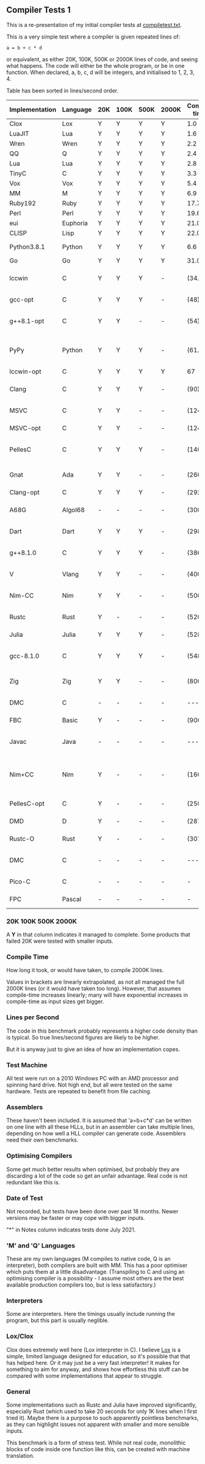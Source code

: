## Compiler Tests 1

This is a re-presentation of my initial compiler tests at [compiletest.txt](compilertest.txt).

This is a very simple test where a compiler is given repeated lines of:

    a = b + c * d
 
or equivalent, as either 20K, 100K, 500K or 2000K lines of code, and seeing what happens. The code will either be the whole program, or be in one function. When declared, a, b, c, d will be integers, and initialised to 1, 2, 3, 4. 

Table has been sorted in lines/second order.

Implementation | Language | 20K | 100K | 500K | 2000K | Compile time | Lines/second | Notes
---         | ---   | --- | --- | --- | ---  | ---   | ---   | ---
Clox        | Lox   | Y | Y | Y | Y | 1.0   | 2000 Klps     | 
LuaJIT      | Lua   | Y | Y | Y | Y | 1.6   | 1250 Klps     |  \*
Wren        | Wren  | Y | Y | Y | Y | 2.2   | 909 Klps  | 
QQ          | Q     | Y | Y | Y | Y |  2.4  | 833 Klps  | \* 
Lua         | Lua   | Y | Y | Y | Y | 2.8   | 714 Klps  | \*
TinyC       | C     | Y | Y | Y | Y | 3.3   | 606 Klps  | \*
Vox         | Vox   | Y | Y | Y | Y | 5.4   | 370 Klps  | 
MM          | M     | Y | Y | Y | Y | 6.9   | 288 Klps  | \* 
Ruby192     | Ruby  | Y | Y | Y | Y | 17.7  | 113 Klps  | 
Perl        | Perl  | Y | Y | Y | Y | 19.6  | 102 Klps  | 
eui         | Euphoria  |  Y | Y | Y | Y    | 21.0  | 95 Klps   | 
CLISP       | Lisp  | Y | Y | Y | Y | 22.0  | 91 Klps   | 
Python3.8.1 | Python | Y | Y | Y |  Y | 6.6     | 76 Klps   | \* Timed out at 2000K
Go          | Go    | Y | Y | Y | Y | 31.0  | 64 Klps   | 
lccwin      | C     | Y | Y | Y | - | (34.8)   | 57 Klps   |  Machine OOM at 2000K
gcc-opt     | C     | Y | Y | Y | - | (48)  |  42 Klps  | Timed out at 2000K
g++8.1-opt  | C     | Y | Y | - | - | (54)   | 37 Klps   |  (Not tested above 100K)
PyPy        | Python    | Y | Y | Y | -     | (61.2)  | 33 Klps   | * Timed out/became unstable at 2000K
lccwin-opt  | C     | Y | Y | Y | Y | 67  |  30 Klps
Clang       | C     | Y | Y | Y | - | (90)  | 22 Klps   |  Machine OOM at 2000K
MSVC        | C     | Y |  Y | - | -    | (124)   | 16 Klps   |\*  Timed out at 500K
MSVC-opt    | C     | Y | Y | - | - | (124)   | 16 Klps   |\*  Timed out at 500K
PellesC     | C     | Y | Y | Y | - | (140)  | 14 Klps   |  Reported OOM at 2000K
Gnat        | Ada   | Y | Y | - | - | (260)  | 7.7 Klps   | Abandoned at 500K at 3 mins
Clang-opt   | C     | Y | Y | Y | - | (292)  | 6.8 Klps  | 
A68G        | Algol68   | - | - | - | - | (300)   | 6.7 Klps  | For 10K (OOM on 20K)
Dart        | Dart  | Y | Y | Y | - | (298)  | 6.7 Klps  | (2000K not attempted)
g++8.1.0    | C     | Y | Y | Y | - | (386)  | 5.2 Klps  |  (Not tested above 100K)
V           | Vlang     |  Y | Y | - | - | (400)  | 5 Klps    | (500K+ not attempted)
Nim-CC      | Nim   | Y | Y | - | - |  (500)     | 4 Klps    | Timed out (Nim to C only)
Rustc       | Rust  | Y | - | - | - | (520)  | 3.8 Klps  |  Timed out at 100
Julia       | Julia     | Y | Y | Y | - | (528)     | 3.8 Klps  |  (2000K not attempted)
gcc-8.1.0   | C     | Y | Y | Y | - | (548) | 3.6 Klps  |   Machine OOM at 2000K
Zig         | Zig   | Y | Y | - | - | (800)  | 2.5 Klps  |  Machine OOM on 500K
DMC         | C     | - | - | - | - | ---   | 2.2 Klps  | * Crashed on 20K
FBC         | Basic     | Y | - | - | - | (900)   | 2.2 Klps  |  Timed out at 100K
Javac       | Java  | - | - | - | - |--- | 1.5 Klps     |  'Code too large' on 20K
Nim+CC      | Nim   | Y | - | - | - | (1600) | 1.2 Klps  |  Out of memory (Nim to C + C compilation)
PellesC-opt | C     | Y | - | - | - | (2500)  | 0.8 Klps  |  Timed out at 100K
DMD         | D     | Y | - | - | - | (2870)  | 0.7 Klps  |  Timed out on 100K
Rustc-O     | Rust  | Y | - | - | -     | (3070)  | 0.65 Klps     | Timed out at 100K
DMC         | C     | - | - | - | -     | --- | 0.25 Klps     | * Crashed on bigger inputs 
Pico-C      | C     | - | - | - | -     | -     | 0     | * Various errors
FPC         | Pascal    | - | - | - | - | -     | 0     |  (Proc too complex)



### 20K 100K 500K 2000K

A **Y** in that column indicates it managed to complete. Some products that failed 20K were tested with smaller inputs.

### Compile Time

How long it took, or would have taken, to compile 2000K lines.

Values in brackets are linearly extrapolated, as not all managed the full 2000K lines (or it would have taken too long). However, that assumes compile-time increases linearly; many will have exponential increases in compile-time as input sizes get bigger.

### Lines per Second

The code in this benchmark probably represents a higher code density than is typical. So true lines/second figures are likely to be higher.

But it is anyway just to give an idea of how an implementation copes.

### Test Machine

All test were run on a 2010 Windows PC with an AMD processor and spinning hard drive. Not high end, but all were tested on the same hardware. Tests are repeated to benefit from file caching.

### Assemblers

These haven't been included. It is assumed that 'a=b+c\*d' can be written on one line with all these HLLs, but in an assembler can take multiple lines, depending on how well a HLL compiler can generate code. Assemblers need their own benchmarks.

### Optimising Compilers

Some get much better results when optimised, but probably they are discarding a lot of the code so get an unfair advantage. Real code is not redundant like this is.

### Date of Test

Not recorded, but tests have been done over past 18 months. Newer versions may be faster or may cope with bigger inputs.

"\*" in Notes column indicates tests done July 2021.

### 'M' and 'Q' Languages

These are my own languages (M compiles to native code, Q is an interpreter), both compilers are built with MM. This has a poor optimiser which puts them at a little disadvantage. (Transpiling to C and using an optimising compiler is a possibility - I assume most others are the best available production compilers too, but is less satisfactory.)

### Interpreters

Some are interpreters. Here the timings usually include running the program, but this part is usually neglible.

### Lox/Clox

Clox does extremely well here (Lox interpreter in C). I believe [Lox](https://craftinginterpreters.com/the-lox-language.html) is a simple, limited language designed for education, so it's possible that that has helped here. Or it may just be a very fast interpreter! It makes for something to aim for anyway, and shows how effortless this stuff can be compared with some implementations that appear to struggle.

### General

Some implementations such as Rustc and Julia have improved significantly, especially Rust (which used to take 20 seconds for only 1K lines when I first tried it). Maybe there is a purpose to such apparently pointless benchmarks, as they can highlight issues not apparent with smaller and more sensible inputs.

This benchmark is a form of stress test. While not real code, monolithic blocks of code inside one function like this, can be created with machine translation.

